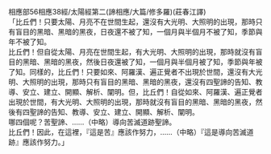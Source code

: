 相應部56相應38經/太陽經第二(諦相應/大篇/修多羅)(莊春江譯)  
「比丘們！只要太陽、月亮不在世間生起，還沒有大光明、大照明的出現，那時只有盲目的黑暗、黑暗的黑夜，日夜還不被了知，一個月與半個月不被了知，季節與年不被了知。  
比丘們！但自從太陽、月亮在世間生起，有大光明、大照明的出現，那時就沒有盲目的黑暗、黑暗的黑夜，然後日夜還被了知，一個月與半個月被了知，季節與年被了知。同樣的，比丘們！只要如來、阿羅漢、遍正覺者不出現於世間，還沒有大光明、大照明的出現，那時只有盲目的黑暗、黑暗的黑夜，還沒有四聖諦的告知、教導、安立、建立、開顯、解析、闡明。但，比丘們！自從如來、阿羅漢、遍正覺者出現於世間，有大光明、大照明的出現，那時就沒有盲目的黑暗、黑暗的黑夜，然後有四聖諦的告知、教導、安立、建立、開顯、解析、闡明。  
哪四個呢？苦聖諦、……（中略）導向苦滅道跡聖諦。  
比丘們！因此，在這裡，『這是苦』應該作努力，……（中略）『這是導向苦滅道跡』應該作努力。」  
  
  
